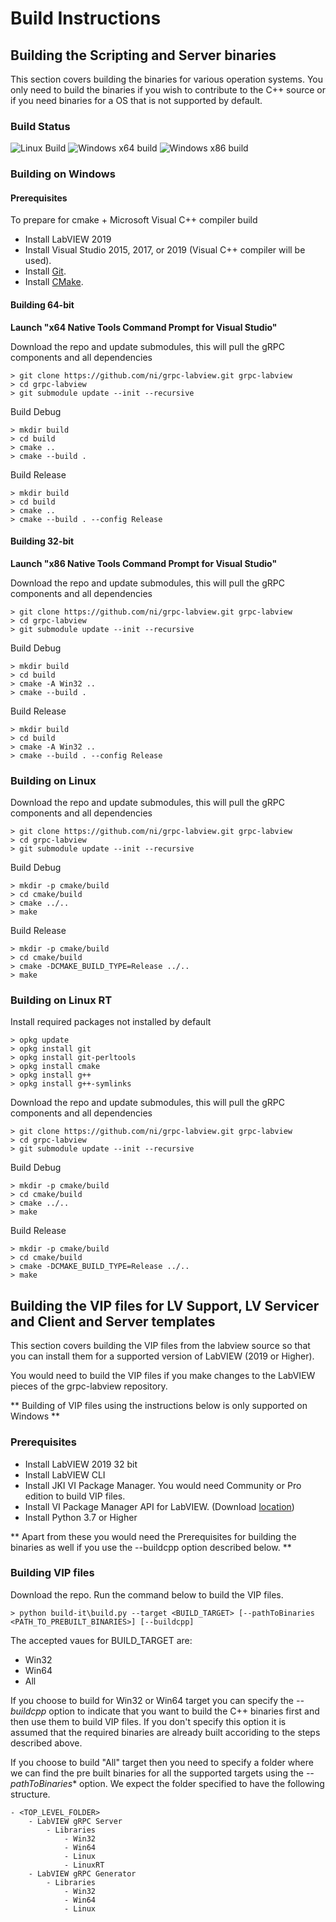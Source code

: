 # Build Instructions

## Building the Scripting and Server binaries

This section covers building the binaries for various operation systems.
You only need to build the binaries if you wish to contribute to the C++ source or if you need binaries for a OS that is not supported by default.

### Build Status
![Linux Build](https://github.com/ni/grpc-labview/workflows/Linux%20Build/badge.svg)
![Windows x64 build](https://github.com/ni/grpc-labview/workflows/Windows%20x64%20build/badge.svg)
![Windows x86 build](https://github.com/ni/grpc-labview/workflows/Windows%20x86%20build/badge.svg)

### Building on Windows

#### Prerequisites
To prepare for cmake + Microsoft Visual C++ compiler build
- Install LabVIEW 2019
- Install Visual Studio 2015, 2017, or 2019 (Visual C++ compiler will be used).
- Install [Git](https://git-scm.com/).
- Install [CMake](https://cmake.org/download/).


#### Building 64-bit

**Launch "x64 Native Tools Command Prompt for Visual Studio"**

Download the repo and update submodules, this will pull the gRPC components and all dependencies

```
> git clone https://github.com/ni/grpc-labview.git grpc-labview
> cd grpc-labview
> git submodule update --init --recursive
```

Build Debug
```
> mkdir build
> cd build
> cmake ..
> cmake --build .
```

Build Release
```
> mkdir build
> cd build
> cmake ..
> cmake --build . --config Release
```
#### Building 32-bit

**Launch "x86 Native Tools Command Prompt for Visual Studio"**

Download the repo and update submodules, this will pull the gRPC components and all dependencies

```
> git clone https://github.com/ni/grpc-labview.git grpc-labview
> cd grpc-labview
> git submodule update --init --recursive
```

Build Debug
```
> mkdir build
> cd build
> cmake -A Win32 ..
> cmake --build .
```

Build Release
```
> mkdir build
> cd build
> cmake -A Win32 ..
> cmake --build . --config Release
```

### Building on Linux

Download the repo and update submodules, this will pull the gRPC components and all dependencies

```
> git clone https://github.com/ni/grpc-labview.git grpc-labview
> cd grpc-labview
> git submodule update --init --recursive
```

Build Debug

```
> mkdir -p cmake/build
> cd cmake/build
> cmake ../..
> make
```

Build Release

```
> mkdir -p cmake/build
> cd cmake/build
> cmake -DCMAKE_BUILD_TYPE=Release ../..
> make
```

### Building on Linux RT

Install required packages not installed by default

```
> opkg update
> opkg install git
> opkg install git-perltools
> opkg install cmake
> opkg install g++
> opkg install g++-symlinks
```

Download the repo and update submodules, this will pull the gRPC components and all dependencies

```
> git clone https://github.com/ni/grpc-labview.git grpc-labview
> cd grpc-labview
> git submodule update --init --recursive
```

Build Debug

```
> mkdir -p cmake/build
> cd cmake/build
> cmake ../..
> make
```

Build Release

```
> mkdir -p cmake/build
> cd cmake/build
> cmake -DCMAKE_BUILD_TYPE=Release ../..
> make
```

## Building the VIP files for LV Support, LV Servicer and Client and Server templates

This section covers building the VIP files from the labview source so that you can install them for a supported version of LabVIEW (2019 or Higher).

You would need to build the VIP files if you make changes to the LabVIEW pieces of the grpc-labview repository.

** Building of VIP files using the instructions below is only supported on Windows **

### Prerequisites

- Install LabVIEW 2019 32 bit
- Install LabVIEW CLI
- Install JKI VI Package Manager. You would need Community or Pro edition to build VIP files.
- Install VI Package Manager API for LabVIEW. (Download [location](https://www.ni.com/en-in/support/downloads/tools-network/download.vi-package-manager-api.html#374501))
- Install Python 3.7 or Higher

** Apart from these you would need the Prerequisites for building the binaries as well if you use the --buildcpp option described below. **

### Building VIP files

Download the repo. Run the command below to build the VIP files.

```
> python build-it\build.py --target <BUILD_TARGET> [--pathToBinaries <PATH_TO_PREBUILT_BINARIES>] [--buildcpp]
```

The accepted vaues for BUILD_TARGET are:
- Win32
- Win64
- All

If you choose to build for Win32 or Win64 target you can specify the *--buildcpp* option to indicate that you want to build the C++ binaries first and then use them to build VIP files. If you don't specify this option it is assumed that the required binaries are already built accoriding to the steps described above.

If you choose to build "All" target then you need to specify a folder where we can find the pre built binaries for all the supported targets using the *--pathToBinaries** option. We expect the folder specified to have the following structure.

```
- <TOP_LEVEL_FOLDER>
    - LabVIEW gRPC Server
        - Libraries
            - Win32
            - Win64
            - Linux
            - LinuxRT
    - LabVIEW gRPC Generator
        - Libraries
            - Win32
            - Win64
            - Linux
```
